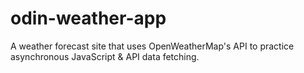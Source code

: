 # odin-weather-app
A weather forecast site that uses OpenWeatherMap's API to practice asynchronous JavaScript &amp; API data fetching.
